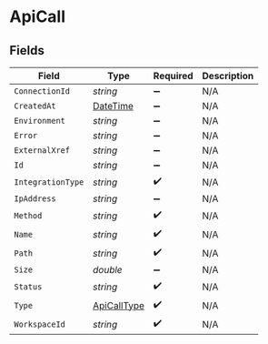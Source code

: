# ApiCall


## Fields

| Field                                                                                 | Type                                                                                  | Required                                                                              | Description                                                                           |
| ------------------------------------------------------------------------------------- | ------------------------------------------------------------------------------------- | ------------------------------------------------------------------------------------- | ------------------------------------------------------------------------------------- |
| `ConnectionId`                                                                        | *string*                                                                              | :heavy_minus_sign:                                                                    | N/A                                                                                   |
| `CreatedAt`                                                                           | [DateTime](https://learn.microsoft.com/en-us/dotnet/api/system.datetime?view=net-5.0) | :heavy_minus_sign:                                                                    | N/A                                                                                   |
| `Environment`                                                                         | *string*                                                                              | :heavy_minus_sign:                                                                    | N/A                                                                                   |
| `Error`                                                                               | *string*                                                                              | :heavy_minus_sign:                                                                    | N/A                                                                                   |
| `ExternalXref`                                                                        | *string*                                                                              | :heavy_minus_sign:                                                                    | N/A                                                                                   |
| `Id`                                                                                  | *string*                                                                              | :heavy_minus_sign:                                                                    | N/A                                                                                   |
| `IntegrationType`                                                                     | *string*                                                                              | :heavy_check_mark:                                                                    | N/A                                                                                   |
| `IpAddress`                                                                           | *string*                                                                              | :heavy_minus_sign:                                                                    | N/A                                                                                   |
| `Method`                                                                              | *string*                                                                              | :heavy_check_mark:                                                                    | N/A                                                                                   |
| `Name`                                                                                | *string*                                                                              | :heavy_check_mark:                                                                    | N/A                                                                                   |
| `Path`                                                                                | *string*                                                                              | :heavy_check_mark:                                                                    | N/A                                                                                   |
| `Size`                                                                                | *double*                                                                              | :heavy_minus_sign:                                                                    | N/A                                                                                   |
| `Status`                                                                              | *string*                                                                              | :heavy_check_mark:                                                                    | N/A                                                                                   |
| `Type`                                                                                | [ApiCallType](../../Models/Components/ApiCallType.md)                                 | :heavy_check_mark:                                                                    | N/A                                                                                   |
| `WorkspaceId`                                                                         | *string*                                                                              | :heavy_check_mark:                                                                    | N/A                                                                                   |